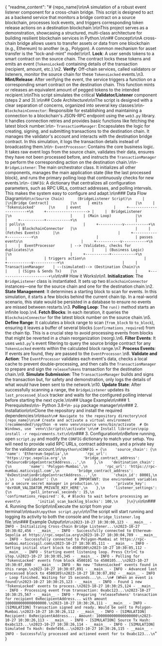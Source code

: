 {
  "readme_content": "# {repo_name}\n\nA simulation of a robust event listener component for a cross-chain bridge. This script is designed to act as a backend service that monitors a bridge contract on a source blockchain, processes lock events, and triggers corresponding token release actions on a destination blockchain.\n\nThis project serves as a demonstration, showcasing a structured, multi-class architecture for building resilient blockchain services in Python.\n\n## Concept\n\nA cross-chain bridge allows users to transfer assets or data from one blockchain (e.g., Ethereum) to another (e.g., Polygon). A common mechanism for asset transfer is the \"lock-and-mint\" model:\n\n1.  **Lock**: A user sends tokens to a smart contract on the source chain. The contract locks these tokens and emits an event (`TokensLocked`) containing details of the transaction (recipient, amount, etc.).\n2.  **Verify**: Off-chain services, called validators or listeners, monitor the source chain for these `TokensLocked` events.\n3.  **Mint/Release**: After verifying the event, the service triggers a function on a corresponding smart contract on the destination chain. This function mints or releases an equivalent amount of pegged tokens to the intended recipient.\n\nThis script simulates the critical **Validator/Listener** component (steps 2 and 3).\n\n## Code Architecture\n\nThe script is designed with a clear separation of concerns, organized into several key classes:\n\n-   `BlockchainConnector`: Responsible for establishing and maintaining a connection to a blockchain's JSON-RPC endpoint using the `web3.py` library. It handles connection retries and provides basic functions like fetching the latest block number.\n\n-   `TransactionManager`: Encapsulates the logic for creating, signing, and submitting transactions to the destination chain. It manages the validator's account and interacts with the destination bridge contract. In this simulation, it logs the transaction details instead of broadcasting them.\n\n-   `EventProcessor`: Contains the core business logic. It takes raw event logs from the source chain, validates their data, ensures they have not been processed before, and instructs the `TransactionManager` to perform the corresponding action on the destination chain.\n\n-   `BridgeListener`: The main orchestrator class. It initializes all other components, manages the main application state (like the last processed block), and runs the primary polling loop that continuously checks for new events.\n\n-   `CONFIG`: A dictionary that centralizes all configuration parameters, such as RPC URLs, contract addresses, and polling intervals. This makes the system easy to configure and adapt.\n\n### Data Flow Diagram\n\n```\n(Source Chain)      (BridgeListener Script)\n     |                     |\n[Bridge Contract]          |\n     | emits               |\n     | 'TokensLocked'      |\n     | event               |     +-----------------------+\n     +-------------------> |     |  BridgeListener       |\n                           |     | (Main Loop)           |\n                           |     +-----------+-----------+\n                           |                 | polls\n                           |     +-----------v-----------+\n                           |     | BlockchainConnector   |\n                           |     | (Fetches Events)      |\n                           |     +-----------+-----------+\n                           |                 | passes events\n                           |     +-----------v-----------+\n                           |     |  EventProcessor       | --> (Validates, checks for duplicates)\n                           |     | (Business Logic)      |\n                           |     +-----------+-----------+\n                           |                 | triggers action\n                           |     +-----------v-----------+\n                           |     | TransactionManager    | --(simulated)--> (Destination Chain)\n                           |     | (Signs & Sends Tx)    |\n                           |     +-----------------------+\n```\n\n## How it Works\n\n1.  **Initialization**: The `BridgeListener` class is instantiated. It sets up two `BlockchainConnector` instances—one for the source chain and one for the destination chain.\n2.  **State Management**: It determines a starting block to scan for events. In this simulation, it starts a few blocks behind the current chain tip. In a real-world scenario, this state would be persisted in a database to ensure no events are missed between restarts.\n3.  **Polling Loop**: The `run()` method starts an infinite loop.\n4.  **Fetch Blocks**: In each iteration, it queries the `BlockchainConnector` for the latest block number on the source chain.\n5.  **Define Range**: It calculates a block range to scan (`from_block` to `to_block`), ensuring it leaves a buffer of several blocks (`confirmations_required`) from the chain tip. This is a crucial step to avoid processing events from blocks that might be reverted in a chain reorganization (reorg).\n6.  **Filter Events**: It uses `web3.py`'s event filtering to query the source bridge contract for any `TokensLocked` events within the calculated block range.\n7.  **Process Events**: If events are found, they are passed to the `EventProcessor`.\n8.  **Validate and Action**: The `EventProcessor` validates each event's data, checks a local cache to prevent double-processing, and then calls the `TransactionManager` to prepare and sign the `releaseTokens` transaction for the destination chain.\n9.  **Simulate Submission**: The `TransactionManager` builds and signs the transaction but, for safety and demonstration, only logs the details of what *would* have been sent to the network.\n10. **Update State**: After successfully scanning a range, the `BridgeListener` updates its `last_processed_block` tracker and waits for the configured polling interval before starting the next cycle.\n\n## Usage Example\n\n### 1. Prerequisites\n\n-   Python 3.8+\n-   `pip` package manager\n\n### 2. Installation\n\nClone the repository and install the required dependencies:\n\n```bash\n# Navigate to the repository directory\ncd {repo_name}\n\n# Create and activate a virtual environment (recommended)\npython -m venv venv\nsource venv/bin/activate  # On Windows, use `venv\\Scripts\\activate`\n\n# Install libraries\npip install -r requirements.txt\n```\n\n### 3. Configuration\n\nBefore running, open `script.py` and modify the `CONFIG` dictionary to match your setup. You will need to provide valid RPC URLs, contract addresses, and a private key for the validator account.\n\n```python\nCONFIG = {\n    'source_chain': {\n        'name': 'Ethereum-Sepolia',\n        'rpc_url': 'https://rpc.sepolia.org',\n        'bridge_contract_address': '0xSourceBridgeContractAddress...',\n    },\n    'destination_chain': {\n        'name': 'Polygon-Mumbai',\n        'rpc_url': 'https://rpc-mumbai.maticvigil.com',\n        'bridge_contract_address': '0xDestinationBridgeContractAddress...',\n        'chain_id': 80001,\n    },\n    'validator': {\n        # IMPORTANT: Use environment variables or a secure secret manager in production.\n        'private_key': '0xYOUR_VALIDATOR_PRIVATE_KEY_HERE',\n    },\n    'listener_settings': {\n        'poll_interval_seconds': 15,\n        'confirmations_required': 6, # Blocks to wait before processing an event\n        'initial_scan_backlog_blocks': 100,\n    }\n}\n```\n\n### 4. Running the Script\n\nExecute the script from your terminal:\n\n```bash\npython script.py\n```\n\nThe script will start running and logging its activity to both the console and the `bridge_listener.log` file.\n\n### Example Output\n\n```\n2023-10-27 10:30:00,123 - __main__ - INFO - Initializing Cross-Chain Bridge Listener...\n2023-10-27 10:30:02,456 - __main__ - INFO - Successfully connected to Ethereum-Sepolia at https://rpc.sepolia.org\n2023-10-27 10:30:04,789 - __main__ - INFO - Successfully connected to Polygon-Mumbai at https://rpc-mumbai.maticvigil.com\n2023-10-27 10:30:05,111 - __main__ - INFO - Setting initial start block to 4500100\n2023-10-27 10:30:05,112 - __main__ - INFO - Starting event listening loop. Press Ctrl+C to stop.\n2023-10-27 10:30:05,345 - __main__ - INFO - Polling for 'TokensLocked' events from block 4500101 to 4500105...\n2023-10-27 10:30:07,890 - __main__ - INFO - No new 'TokensLocked' events found in this range.\n2023-10-27 10:30:07,891 - __main__ - INFO - Advanced last processed block to 4500105\n2023-10-27 10:30:07,892 - __main__ - INFO - Loop finished. Waiting for 15 seconds...\n...\n# (When an event is found)\n2023-10-27 10:30:25,123 - __main__ - INFO - Found 1 new 'TokensLocked' events to process.\n2023-10-27 10:30:25,124 - __main__ - INFO - Processing event from transaction: 0xabc123...\n2023-10-27 10:30:25,567 - __main__ - INFO - Preparing 'releaseTokens' transaction for recipient 0xRecipientAddress... with amount 1000000000000000000.\n2023-10-27 10:30:26,111 - __main__ - INFO - [SIMULATION] Transaction signed and ready. Would be sent to Polygon-Mumbai.\n2023-10-27 10:30:26,112 - __main__ - INFO - [SIMULATION] Recipient: 0xRecipientAddress..., Amount: 1000000000000000000\n2023-10-27 10:30:26,113 - __main__ - INFO - [SIMULATION] Source Tx Hash: 0xabc123...\n2023-10-27 10:30:26,114 - __main__ - INFO - [SIMULATION] Simulated Tx Hash: 0xdef456...\n2023-10-27 10:30:26,115 - __main__ - INFO - Successfully processed and actioned event for tx 0xabc123...\n```"
}